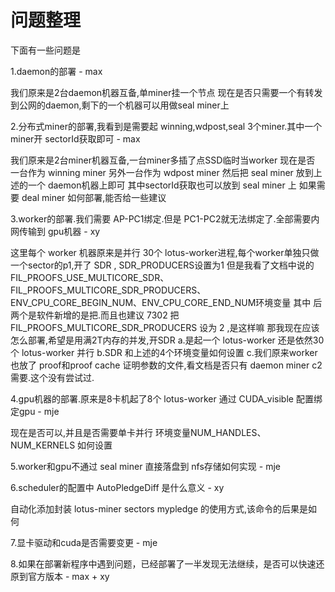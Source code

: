 # 问题整理

下面有一些问题是

1.daemon的部署 - max

我们原来是2台daemon机器互备,单miner挂一个节点
现在是否只需要一个有转发到公网的daemon,剩下的一个机器可以用做seal miner上

2.分布式miner的部署,我看到是需要起 winning,wdpost,seal 3个miner.其中一个miner开 sectorId获取即可 - max

我们原来是2台miner机器互备,一台miner多插了点SSD临时当worker
现在是否 一台作为 winning miner
另外一台作为 wdpost miner
然后把 seal miner 放到上述的一个 daemon机器上即可
其中sectorId获取也可以放到 seal miner 上
如果需要 deal miner 如何部署,能否给一些建议

3.worker的部署.我们需要 AP-PC1绑定.但是 PC1-PC2就无法绑定了.全部需要内网传输到 gpu机器 - xy

这里每个 worker 机器原来是并行 30个 lotus-worker进程,每个worker单独只做一个sector的p1,开了 SDR , SDR_PRODUCERS设置为1
但是我看了文档中说的 FIL_PROOFS_USE_MULTICORE_SDR、FIL_PROOFS_MULTICORE_SDR_PRODUCERS、ENV_CPU_CORE_BEGIN_NUM、ENV_CPU_CORE_END_NUM环境变量
其中 后两个是软件新增的是把.而且也建议 7302 把 FIL_PROOFS_MULTICORE_SDR_PRODUCERS 设为 2 ,是这样嘛
那我现在应该怎么部署,希望是用满2T内存的并发,开SDR
a.是起一个 lotus-worker 还是依然30个 lotus-worker 并行
b.SDR 和上述的4个环境变量如何设置
c.我们原来worker也放了 proof和proof cache 证明参数的文件,看文档是否只有 daemon miner c2 需要.这个没有尝试过.

4.gpu机器的部署.原来是8卡机起了8个 lotus-worker 通过 CUDA_visible 配置绑定gpu - mje

现在是否可以,并且是否需要单卡并行 环境变量NUM_HANDLES、NUM_KERNELS 如何设置

5.worker和gpu不通过 seal miner 直接落盘到 nfs存储如何实现 - mje

6.scheduler的配置中 AutoPledgeDiff 是什么意义 - xy

自动化添加封装 lotus-miner sectors mypledge 的使用方式,该命令的后果是如何

7.显卡驱动和cuda是否需要变更 - mje

8.如果在部署新程序中遇到问题，已经部署了一半发现无法继续，是否可以快速还原到官方版本 - max + xy